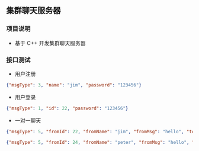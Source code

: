 ## 集群聊天服务器

### 项目说明

- 基于 C++ 开发集群聊天服务器

### 接口测试

- 用户注册

``` json
{"msgType": 3, "name": "jim", "password": "123456"}
```

- 用户登录

``` json
{"msgType": 1, "id": 22, "password": "123456"}
```

- 一对一聊天

``` json
{"msgType": 5, "fromId": 22, "fromName": "jim", "fromMsg": "hello", "toId": 24}

{"msgType": 5, "fromId": 24, "fromName": "peter", "fromMsg": "hello", "toId": 22}
```

